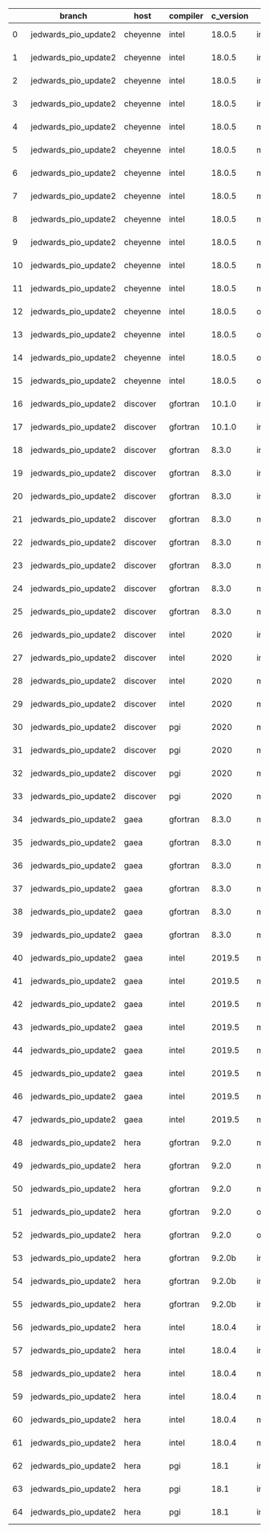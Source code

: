 |    | branch               | host     | compiler   | c_version   | mpi      | m_version   | o_g   | os     | netcdf_c   | netcdf_f   | build   | u_pass   | u_fail   | s_pass   | s_fail   | e_pass   | e_fail   | nuopc_pass   | nuopc_fail   | artifacts_hash                                                                                                                                                                 | modified                   |
|----|----------------------|----------|------------|-------------|----------|-------------|-------|--------|------------|------------|---------|----------|----------|----------|----------|----------|----------|--------------|--------------|--------------------------------------------------------------------------------------------------------------------------------------------------------------------------------|----------------------------|
|  0 | jedwards_pio_update2 | cheyenne | intel      | 18.0.5      | intelmpi | 2018.4.274  | O     | Linux  | 4.6.3      | 4.4.4      | fail    | pending  | pending  | pending  | pending  | pending  | pending  | pending      | pending      | [artifacts](https://github.com/esmf-org/esmf-test-artifacts/tree/c5c6d6312444bbe0928808c530c8919fb8dcb2d4/jedwards_pio_update2/cheyenne/intel/18.0.5/O/intelmpi/2018.4.274)    | 2022-03-09 14:09:09.574152 |
|  1 | jedwards_pio_update2 | cheyenne | intel      | 18.0.5      | intelmpi | 2018.4.274  | O     | Linux  | 4.6.3      | 4.4.4      | fail    | 13647    | 0        | 49       | 0        | 80       | 0        | 50           | 0            | [artifacts](https://github.com/esmf-org/esmf-test-artifacts/tree/d46858b1b0acf3dfaf0881bce100024a0091cdfd/jedwards_pio_update2/cheyenne/intel/18.0.5/O/intelmpi/2018.4.274)    | 2022-03-09 19:09:08.976183 |
|  2 | jedwards_pio_update2 | cheyenne | intel      | 18.0.5      | intelmpi | 2018.4.274  | g     | Linux  | 4.6.3      | 4.4.4      | fail    | pending  | pending  | pending  | pending  | pending  | pending  | pending      | pending      | [artifacts](https://github.com/esmf-org/esmf-test-artifacts/tree/b369f5a5c299a6b854662f224474b32129c192c2/jedwards_pio_update2/cheyenne/intel/18.0.5/g/intelmpi/2018.4.274)    | 2022-03-09 14:09:09.574148 |
|  3 | jedwards_pio_update2 | cheyenne | intel      | 18.0.5      | intelmpi | 2018.4.274  | g     | Linux  | 4.6.3      | 4.4.4      | fail    | 13647    | 0        | 49       | 0        | 80       | 0        | 50           | 0            | [artifacts](https://github.com/esmf-org/esmf-test-artifacts/tree/304e8d3051e5278f62637621c36692819b56f069/jedwards_pio_update2/cheyenne/intel/18.0.5/g/intelmpi/2018.4.274)    | 2022-03-09 19:09:08.976196 |
|  4 | jedwards_pio_update2 | cheyenne | intel      | 18.0.5      | mpiuni   | none        | O     | Linux  | 4.8.1      | 4.5.3      | fail    | pending  | pending  | pending  | pending  | pending  | pending  | pending      | pending      | [artifacts](https://github.com/esmf-org/esmf-test-artifacts/tree/c6ba13ec01ed86eae13399379d75a2014c7a8e0f/jedwards_pio_update2/cheyenne/intel/18.0.5/O/mpiuni/none)            | 2022-03-09 14:09:09.574142 |
|  5 | jedwards_pio_update2 | cheyenne | intel      | 18.0.5      | mpiuni   | none        | O     | Linux  | 4.8.1      | 4.5.3      | fail    | 12121    | 0        | 8        | 0        | 43       | 0        | 0            | 50           | [artifacts](https://github.com/esmf-org/esmf-test-artifacts/tree/77030e9fa419617944b1a341999bb62be41f70a8/jedwards_pio_update2/cheyenne/intel/18.0.5/O/mpiuni/none)            | 2022-03-09 19:09:08.976167 |
|  6 | jedwards_pio_update2 | cheyenne | intel      | 18.0.5      | mpiuni   | none        | g     | Linux  | 4.8.1      | 4.5.3      | fail    | pending  | pending  | pending  | pending  | pending  | pending  | pending      | pending      | [artifacts](https://github.com/esmf-org/esmf-test-artifacts/tree/cc3b83071c6a5856b44677c6b0643e5c0a6fbbfb/jedwards_pio_update2/cheyenne/intel/18.0.5/g/mpiuni/none)            | 2022-03-09 14:09:09.574161 |
|  7 | jedwards_pio_update2 | cheyenne | intel      | 18.0.5      | mpiuni   | none        | g     | Linux  | 4.8.1      | 4.5.3      | fail    | 12121    | 0        | 8        | 0        | 43       | 0        | 0            | 50           | [artifacts](https://github.com/esmf-org/esmf-test-artifacts/tree/50a55293996030abf0ea02b97637e9024a330282/jedwards_pio_update2/cheyenne/intel/18.0.5/g/mpiuni/none)            | 2022-03-09 19:09:08.976178 |
|  8 | jedwards_pio_update2 | cheyenne | intel      | 18.0.5      | mpt      | 2.19        | O     | Linux  | 4.6.3      | 4.4.4      | fail    | pending  | pending  | pending  | pending  | pending  | pending  | pending      | pending      | [artifacts](https://github.com/esmf-org/esmf-test-artifacts/tree/6dd22793e7c9f7728d444e22bfb182a812baeee0/jedwards_pio_update2/cheyenne/intel/18.0.5/O/mpt/2.19)               | 2022-03-09 14:09:09.574112 |
|  9 | jedwards_pio_update2 | cheyenne | intel      | 18.0.5      | mpt      | 2.19        | O     | Linux  | 4.6.3      | 4.4.4      | fail    | 13647    | 0        | 49       | 0        | 80       | 0        | 0            | 50           | [artifacts](https://github.com/esmf-org/esmf-test-artifacts/tree/b0622cd9770b109832aa4ab6639dec3924312a68/jedwards_pio_update2/cheyenne/intel/18.0.5/O/mpt/2.19)               | 2022-03-09 19:09:08.976173 |
| 10 | jedwards_pio_update2 | cheyenne | intel      | 18.0.5      | mpt      | 2.19        | g     | Linux  | 4.6.3      | 4.4.4      | fail    | pending  | pending  | pending  | pending  | pending  | pending  | pending      | pending      | [artifacts](https://github.com/esmf-org/esmf-test-artifacts/tree/358dd1f41c4adcb81aba7a456f627f836d5bfade/jedwards_pio_update2/cheyenne/intel/18.0.5/g/mpt/2.19)               | 2022-03-09 14:09:09.574166 |
| 11 | jedwards_pio_update2 | cheyenne | intel      | 18.0.5      | mpt      | 2.19        | g     | Linux  | 4.6.3      | 4.4.4      | fail    | 13647    | 0        | 49       | 0        | 80       | 0        | 0            | 50           | [artifacts](https://github.com/esmf-org/esmf-test-artifacts/tree/2c700afbedc9ab2479691008ae892dd213460cce/jedwards_pio_update2/cheyenne/intel/18.0.5/g/mpt/2.19)               | 2022-03-09 19:09:08.976192 |
| 12 | jedwards_pio_update2 | cheyenne | intel      | 18.0.5      | openmpi  | 3.1.4       | O     | Linux  | 4.6.3      | 4.4.4      | fail    | pending  | pending  | pending  | pending  | pending  | pending  | pending      | pending      | [artifacts](https://github.com/esmf-org/esmf-test-artifacts/tree/1177abe12e6abf5d0f684d38db42c9af9c041a44/jedwards_pio_update2/cheyenne/intel/18.0.5/O/openmpi/3.1.4)          | 2022-03-09 14:09:09.574136 |
| 13 | jedwards_pio_update2 | cheyenne | intel      | 18.0.5      | openmpi  | 3.1.4       | O     | Linux  | 4.6.3      | 4.4.4      | fail    | 13647    | 0        | 49       | 0        | 80       | 0        | 50           | 0            | [artifacts](https://github.com/esmf-org/esmf-test-artifacts/tree/540dd3856f96b2730b22351a7fd59444eb29f8a7/jedwards_pio_update2/cheyenne/intel/18.0.5/O/openmpi/3.1.4)          | 2022-03-09 19:09:08.976188 |
| 14 | jedwards_pio_update2 | cheyenne | intel      | 18.0.5      | openmpi  | 3.1.4       | g     | Linux  | 4.6.3      | 4.4.4      | fail    | pending  | pending  | pending  | pending  | pending  | pending  | pending      | pending      | [artifacts](https://github.com/esmf-org/esmf-test-artifacts/tree/108269c537345be3ae28d6487b5c9c169c3f9bf5/jedwards_pio_update2/cheyenne/intel/18.0.5/g/openmpi/3.1.4)          | 2022-03-09 14:09:09.574157 |
| 15 | jedwards_pio_update2 | cheyenne | intel      | 18.0.5      | openmpi  | 3.1.4       | g     | Linux  | 4.6.3      | 4.4.4      | fail    | 13647    | 0        | 49       | 0        | 80       | 0        | 50           | 0            | [artifacts](https://github.com/esmf-org/esmf-test-artifacts/tree/fb0cdf6b2ebb30b5172eca5d633c6d8d3204ff3d/jedwards_pio_update2/cheyenne/intel/18.0.5/g/openmpi/3.1.4)          | 2022-03-09 19:09:08.976143 |
| 16 | jedwards_pio_update2 | discover | gfortran   | 10.1.0      | intelmpi | 19.1.3.304  | O     | Linux  | N/A        | N/A        | fail    | 13632    | 15       | 49       | 0        | 80       | 0        | 50           | 0            | [artifacts](https://github.com/esmf-org/esmf-test-artifacts/tree/31a6558eb14fc3bdf0e853d1dee8c9961b72cf78/jedwards_pio_update2/discover/gfortran/10.1.0/O/intelmpi/19.1.3.304) | 2022-03-09 19:11:47.906445 |
| 17 | jedwards_pio_update2 | discover | gfortran   | 10.1.0      | intelmpi | 19.1.3.304  | g     | Linux  | N/A        | N/A        | fail    | 13632    | 15       | 49       | 0        | 80       | 0        | 50           | 0            | [artifacts](https://github.com/esmf-org/esmf-test-artifacts/tree/4c03621e1a18aee359b47c1b1967b8db4460e44a/jedwards_pio_update2/discover/gfortran/10.1.0/g/intelmpi/19.1.3.304) | 2022-03-09 19:11:47.906474 |
| 18 | jedwards_pio_update2 | discover | gfortran   | 8.3.0       | intelmpi | 19.1.3.304  | O     | Linux  | N/A        | N/A        | fail    | pending  | pending  | pending  | pending  | pending  | pending  | pending      | pending      | [artifacts](https://github.com/esmf-org/esmf-test-artifacts/tree/815f0be6cb709a6e53561d7ff426d2b8d9d89b14/jedwards_pio_update2/discover/gfortran/8.3.0/O/intelmpi/19.1.3.304)  | 2022-03-09 06:11:34.559307 |
| 19 | jedwards_pio_update2 | discover | gfortran   | 8.3.0       | intelmpi | 19.1.3.304  | O     | Linux  | N/A        | N/A        | fail    | 13632    | 15       | 49       | 0        | 80       | 0        | 50           | 0            | [artifacts](https://github.com/esmf-org/esmf-test-artifacts/tree/29b09da163647247aa6c9d514aa95b53ba6fef17/jedwards_pio_update2/discover/gfortran/8.3.0/O/intelmpi/19.1.3.304)  | 2022-03-09 19:11:47.906491 |
| 20 | jedwards_pio_update2 | discover | gfortran   | 8.3.0       | intelmpi | 19.1.3.304  | g     | Linux  | N/A        | N/A        | fail    | 13632    | 15       | 49       | 0        | 80       | 0        | 50           | 0            | [artifacts](https://github.com/esmf-org/esmf-test-artifacts/tree/6965fd7bb5b78661aa9984dd2e132358f2dc758e/jedwards_pio_update2/discover/gfortran/8.3.0/g/intelmpi/19.1.3.304)  | 2022-03-09 19:11:47.906421 |
| 21 | jedwards_pio_update2 | discover | gfortran   | 8.3.0       | mpiuni   | none        | O     | Linux  | N/A        | N/A        | fail    | 12121    | 0        | 8        | 0        | 43       | 0        | 0            | 50           | [artifacts](https://github.com/esmf-org/esmf-test-artifacts/tree/4a45ebd61a45469f8b5ad0f5aa9e22e097398353/jedwards_pio_update2/discover/gfortran/8.3.0/O/mpiuni/none)          | 2022-03-09 19:11:47.906487 |
| 22 | jedwards_pio_update2 | discover | gfortran   | 8.3.0       | mpiuni   | none        | g     | Linux  | N/A        | N/A        | fail    | 12121    | 0        | 8        | 0        | 43       | 0        | 0            | 50           | [artifacts](https://github.com/esmf-org/esmf-test-artifacts/tree/559739c4c27eb7014d82d1012e60e46d86d51f7d/jedwards_pio_update2/discover/gfortran/8.3.0/g/mpiuni/none)          | 2022-03-09 19:11:47.906479 |
| 23 | jedwards_pio_update2 | discover | gfortran   | 8.3.0       | mpt      | 2.17        | O     | Linux  | N/A        | N/A        | fail    | pending  | pending  | pending  | pending  | pending  | pending  | pending      | pending      | [artifacts](https://github.com/esmf-org/esmf-test-artifacts/tree/d8d4597b0fd0f7c40aabf8031f19915a545c0172/jedwards_pio_update2/discover/gfortran/8.3.0/O/mpt/2.17)             | 2022-03-09 06:11:34.559314 |
| 24 | jedwards_pio_update2 | discover | gfortran   | 8.3.0       | mpt      | 2.17        | O     | Linux  | N/A        | N/A        | fail    | 13647    | 0        | 49       | 0        | 80       | 0        | 46           | 4            | [artifacts](https://github.com/esmf-org/esmf-test-artifacts/tree/902598998ef225f659092de9e6738b011640c965/jedwards_pio_update2/discover/gfortran/8.3.0/O/mpt/2.17)             | 2022-03-09 19:11:47.906470 |
| 25 | jedwards_pio_update2 | discover | gfortran   | 8.3.0       | mpt      | 2.17        | g     | Linux  | N/A        | N/A        | fail    | 13647    | 0        | 49       | 0        | 80       | 0        | 46           | 4            | [artifacts](https://github.com/esmf-org/esmf-test-artifacts/tree/1a2a6285e020548bda5423c4aee88910feeb6fe4/jedwards_pio_update2/discover/gfortran/8.3.0/g/mpt/2.17)             | 2022-03-09 19:11:47.906456 |
| 26 | jedwards_pio_update2 | discover | intel      | 2020        | intelmpi | 19.1.3.304  | O     | Linux  | 4.8.0      | 4.5.4      | fail    | 13647    | 0        | 49       | 0        | 80       | 0        | 50           | 0            | [artifacts](https://github.com/esmf-org/esmf-test-artifacts/tree/30f936be9fbaa280ca6c44662623730b45e4efc6/jedwards_pio_update2/discover/intel/2020/O/intelmpi/19.1.3.304)      | 2022-03-09 19:11:47.906495 |
| 27 | jedwards_pio_update2 | discover | intel      | 2020        | intelmpi | 19.1.3.304  | g     | Linux  | 4.8.0      | 4.5.4      | fail    | 13647    | 0        | 49       | 0        | 80       | 0        | 50           | 0            | [artifacts](https://github.com/esmf-org/esmf-test-artifacts/tree/0c810a11ab71305b382d6ca097ce3a05870f9c67/jedwards_pio_update2/discover/intel/2020/g/intelmpi/19.1.3.304)      | 2022-03-09 19:11:47.906500 |
| 28 | jedwards_pio_update2 | discover | intel      | 2020        | mpt      | 2.17        | O     | Linux  | 4.8.0      | 4.5.4      | fail    | fail     | fail     | fail     | fail     | fail     | fail     | 0            | 50           | [artifacts](https://github.com/esmf-org/esmf-test-artifacts/tree/e98633f7051044027710e70da4094aa8e7fb912f/jedwards_pio_update2/discover/intel/2020/O/mpt/2.17)                 | 2022-03-09 19:11:47.906483 |
| 29 | jedwards_pio_update2 | discover | intel      | 2020        | mpt      | 2.17        | g     | Linux  | 4.8.0      | 4.5.4      | fail    | fail     | fail     | fail     | fail     | fail     | fail     | 0            | 50           | [artifacts](https://github.com/esmf-org/esmf-test-artifacts/tree/1c8dd52409e39b878736f342618eecc29cc06006/jedwards_pio_update2/discover/intel/2020/g/mpt/2.17)                 | 2022-03-09 19:11:47.906465 |
| 30 | jedwards_pio_update2 | discover | pgi        | 2020        | mpiuni   | none        | O     | Linux  | N/A        | N/A        | fail    | pending  | pending  | pending  | pending  | pending  | pending  | pending      | pending      | [artifacts](https://github.com/esmf-org/esmf-test-artifacts/tree/cc10a9b5fb2d41c5dee7f5f7dc628a01cea737a9/jedwards_pio_update2/discover/pgi/2020/O/mpiuni/none)                | 2022-03-09 07:12:43.623386 |
| 31 | jedwards_pio_update2 | discover | pgi        | 2020        | mpiuni   | none        | O     | Linux  | N/A        | N/A        | fail    | 11499    | 622      | 6        | 2        | 40       | 3        | 0            | 50           | [artifacts](https://github.com/esmf-org/esmf-test-artifacts/tree/99f04e3aa72ec387f59806b1da7b3fe5de64572f/jedwards_pio_update2/discover/pgi/2020/O/mpiuni/none)                | 2022-03-09 19:11:47.906452 |
| 32 | jedwards_pio_update2 | discover | pgi        | 2020        | mpiuni   | none        | g     | Linux  | N/A        | N/A        | fail    | pending  | pending  | pending  | pending  | pending  | pending  | pending      | pending      | [artifacts](https://github.com/esmf-org/esmf-test-artifacts/tree/ffe5fe8e294049d635680914efee3e7532544367/jedwards_pio_update2/discover/pgi/2020/g/mpiuni/none)                | 2022-03-09 08:11:52.270268 |
| 33 | jedwards_pio_update2 | discover | pgi        | 2020        | mpiuni   | none        | g     | Linux  | N/A        | N/A        | fail    | 11499    | 622      | 4        | 4        | 40       | 3        | 0            | 50           | [artifacts](https://github.com/esmf-org/esmf-test-artifacts/tree/3e1ac9938fd746d876cf52a06b2c5188b7a5404a/jedwards_pio_update2/discover/pgi/2020/g/mpiuni/none)                | 2022-03-09 19:11:47.906461 |
| 34 | jedwards_pio_update2 | gaea     | gfortran   | 8.3.0       | mpi      | 7.7.11      | O     | Unicos | 4.6.3      | 4.4.5      | fail    | pending  | pending  | pending  | pending  | pending  | pending  | pending      | pending      | [artifacts](https://github.com/esmf-org/esmf-test-artifacts/tree/f1b83861eeb20b7087f031fc65b0f2690d2cf739/jedwards_pio_update2/gaea/gfortran/8.3.0/O/mpi/7.7.11)               | 2022-03-09 05:13:15.619595 |
| 35 | jedwards_pio_update2 | gaea     | gfortran   | 8.3.0       | mpi      | 7.7.11      | g     | Unicos | 4.6.3      | 4.4.5      | fail    | pending  | pending  | pending  | pending  | pending  | pending  | pending      | pending      | [artifacts](https://github.com/esmf-org/esmf-test-artifacts/tree/35dc2198cb517dd8221f7351269cee23bd0f463b/jedwards_pio_update2/gaea/gfortran/8.3.0/g/mpi/7.7.11)               | 2022-03-09 06:12:53.233367 |
| 36 | jedwards_pio_update2 | gaea     | gfortran   | 8.3.0       | mpi      | 7.7.11      | g     | Unicos | 4.6.3      | 4.4.5      | fail    | 13646    | 1        | 49       | 0        | 80       | 0        | 47           | 3            | [artifacts](https://github.com/esmf-org/esmf-test-artifacts/tree/9ea7258f3abb4abfae32f9464eb33d981db0c76c/jedwards_pio_update2/gaea/gfortran/8.3.0/g/mpi/7.7.11)               | 2022-03-09 18:13:23.393180 |
| 37 | jedwards_pio_update2 | gaea     | gfortran   | 8.3.0       | mpiuni   | none        | O     | Unicos | 4.6.3      | 4.4.5      | fail    | pending  | pending  | pending  | pending  | pending  | pending  | pending      | pending      | [artifacts](https://github.com/esmf-org/esmf-test-artifacts/tree/b71b9640714adbcb242d82ed81797231851730eb/jedwards_pio_update2/gaea/gfortran/8.3.0/O/mpiuni/none)              | 2022-03-09 05:13:15.619635 |
| 38 | jedwards_pio_update2 | gaea     | gfortran   | 8.3.0       | mpiuni   | none        | g     | Unicos | 4.6.3      | 4.4.5      | fail    | pending  | pending  | pending  | pending  | pending  | pending  | pending      | pending      | [artifacts](https://github.com/esmf-org/esmf-test-artifacts/tree/a5e9e5c29a24a7c0fae0a2ad9c4b0c6bcfdf020a/jedwards_pio_update2/gaea/gfortran/8.3.0/g/mpiuni/none)              | 2022-03-09 06:12:53.233340 |
| 39 | jedwards_pio_update2 | gaea     | gfortran   | 8.3.0       | mpiuni   | none        | g     | Unicos | 4.6.3      | 4.4.5      | fail    | 12121    | 0        | 8        | 0        | 43       | 0        | 0            | 50           | [artifacts](https://github.com/esmf-org/esmf-test-artifacts/tree/03ab90936eae3ab3fb6b893ff8568c3dcafa1db7/jedwards_pio_update2/gaea/gfortran/8.3.0/g/mpiuni/none)              | 2022-03-09 18:13:23.393159 |
| 40 | jedwards_pio_update2 | gaea     | intel      | 2019.5      | mpi      | 7.7.11      | O     | Unicos | 4.6.3      | 4.4.5      | fail    | pending  | pending  | pending  | pending  | pending  | pending  | pending      | pending      | [artifacts](https://github.com/esmf-org/esmf-test-artifacts/tree/ce07161e390da063e6a139a9508bb5b667b92ace/jedwards_pio_update2/gaea/intel/2019.5/O/mpi/7.7.11)                 | 2022-03-09 05:13:15.619619 |
| 41 | jedwards_pio_update2 | gaea     | intel      | 2019.5      | mpi      | 7.7.11      | O     | Unicos | 4.6.3      | 4.4.5      | fail    | 13632    | 15       | 49       | 0        | 80       | 0        | 47           | 3            | [artifacts](https://github.com/esmf-org/esmf-test-artifacts/tree/37a21010058bd3b80c5e824bf4e86b9a64526791/jedwards_pio_update2/gaea/intel/2019.5/O/mpi/7.7.11)                 | 2022-03-09 18:13:23.393170 |
| 42 | jedwards_pio_update2 | gaea     | intel      | 2019.5      | mpi      | 7.7.11      | g     | Unicos | 4.6.3      | 4.4.5      | fail    | pending  | pending  | pending  | pending  | pending  | pending  | pending      | pending      | [artifacts](https://github.com/esmf-org/esmf-test-artifacts/tree/1ef4377e60cd2e8b6cd9394be046fc0dd266fa1e/jedwards_pio_update2/gaea/intel/2019.5/g/mpi/7.7.11)                 | 2022-03-09 05:13:15.619643 |
| 43 | jedwards_pio_update2 | gaea     | intel      | 2019.5      | mpi      | 7.7.11      | g     | Unicos | 4.6.3      | 4.4.5      | fail    | 13632    | 15       | 49       | 0        | 80       | 0        | 47           | 3            | [artifacts](https://github.com/esmf-org/esmf-test-artifacts/tree/762f5032e1d44e2d2451a3664a846795b4cc9aa5/jedwards_pio_update2/gaea/intel/2019.5/g/mpi/7.7.11)                 | 2022-03-09 18:13:23.393184 |
| 44 | jedwards_pio_update2 | gaea     | intel      | 2019.5      | mpiuni   | none        | O     | Unicos | 4.6.3      | 4.4.5      | fail    | pending  | pending  | pending  | pending  | pending  | pending  | pending      | pending      | [artifacts](https://github.com/esmf-org/esmf-test-artifacts/tree/8068cda7929274d102952146d59db0cc4dbcb14f/jedwards_pio_update2/gaea/intel/2019.5/O/mpiuni/none)                | 2022-03-09 05:13:15.619630 |
| 45 | jedwards_pio_update2 | gaea     | intel      | 2019.5      | mpiuni   | none        | O     | Unicos | 4.6.3      | 4.4.5      | fail    | 12106    | 15       | 8        | 0        | 43       | 0        | 0            | 50           | [artifacts](https://github.com/esmf-org/esmf-test-artifacts/tree/cc2fedc5376875976763fcdb9091fa13c19ce30a/jedwards_pio_update2/gaea/intel/2019.5/O/mpiuni/none)                | 2022-03-09 18:13:23.393152 |
| 46 | jedwards_pio_update2 | gaea     | intel      | 2019.5      | mpiuni   | none        | g     | Unicos | 4.6.3      | 4.4.5      | fail    | pending  | pending  | pending  | pending  | pending  | pending  | pending      | pending      | [artifacts](https://github.com/esmf-org/esmf-test-artifacts/tree/762fedd9d314e639a02de7b3f54a16842d227a62/jedwards_pio_update2/gaea/intel/2019.5/g/mpiuni/none)                | 2022-03-09 05:13:15.619639 |
| 47 | jedwards_pio_update2 | gaea     | intel      | 2019.5      | mpiuni   | none        | g     | Unicos | 4.6.3      | 4.4.5      | fail    | 12106    | 15       | 8        | 0        | 43       | 0        | 0            | 50           | [artifacts](https://github.com/esmf-org/esmf-test-artifacts/tree/4b4728822b8c8200bc85359b1bb5c638ebac27f7/jedwards_pio_update2/gaea/intel/2019.5/g/mpiuni/none)                | 2022-03-09 18:13:23.393165 |
| 48 | jedwards_pio_update2 | hera     | gfortran   | 9.2.0       | mpiuni   | none        | O     | Linux  | 4.7.2      | 4.5.2      | fail    | pending  | pending  | pending  | pending  | pending  | pending  | pending      | pending      | [artifacts](https://github.com/esmf-org/esmf-test-artifacts/tree/2fdf186fb369bf3da6dd210ee82d0a8c61794ca1/jedwards_pio_update2/hera/gfortran/9.2.0/O/mpiuni/none)              | 2022-03-09 06:14:55.235796 |
| 49 | jedwards_pio_update2 | hera     | gfortran   | 9.2.0       | mpiuni   | none        | O     | Linux  | 4.7.2      | 4.5.2      | fail    | 12121    | 0        | 8        | 0        | 43       | 0        | 0            | 50           | [artifacts](https://github.com/esmf-org/esmf-test-artifacts/tree/a8a5ab6f29f8d335ab8fd01d26f7923723fb9486/jedwards_pio_update2/hera/gfortran/9.2.0/O/mpiuni/none)              | 2022-03-09 18:15:34.390714 |
| 50 | jedwards_pio_update2 | hera     | gfortran   | 9.2.0       | mpiuni   | none        | g     | Linux  | 4.7.2      | 4.5.2      | fail    | 12121    | 0        | 8        | 0        | 43       | 0        | 0            | 50           | [artifacts](https://github.com/esmf-org/esmf-test-artifacts/tree/a68fb8837b28c29c3fa4c3e7fcdbf2396372bc93/jedwards_pio_update2/hera/gfortran/9.2.0/g/mpiuni/none)              | 2022-03-09 18:15:34.390722 |
| 51 | jedwards_pio_update2 | hera     | gfortran   | 9.2.0       | openmpi  | 3.1.4       | O     | Linux  | 4.7.2      | 4.5.2      | fail    | fail     | fail     | fail     | fail     | fail     | fail     | 0            | 50           | [artifacts](https://github.com/esmf-org/esmf-test-artifacts/tree/a2fdea00bc020bb04cb928c11f005481afb97adf/jedwards_pio_update2/hera/gfortran/9.2.0/O/openmpi/3.1.4)            | 2022-03-09 18:15:34.390683 |
| 52 | jedwards_pio_update2 | hera     | gfortran   | 9.2.0       | openmpi  | 3.1.4       | g     | Linux  | 4.7.2      | 4.5.2      | fail    | fail     | fail     | fail     | fail     | fail     | fail     | 0            | 50           | [artifacts](https://github.com/esmf-org/esmf-test-artifacts/tree/56ad477ed7e5e30733419b89ab51781a03ed38be/jedwards_pio_update2/hera/gfortran/9.2.0/g/openmpi/3.1.4)            | 2022-03-09 18:15:34.390692 |
| 53 | jedwards_pio_update2 | hera     | gfortran   | 9.2.0b      | intelmpi | 2020        | O     | Linux  | N/A        | N/A        | fail    | pending  | pending  | pending  | pending  | pending  | pending  | pending      | pending      | [artifacts](https://github.com/esmf-org/esmf-test-artifacts/tree/00dc56f0bada08425bdc3249f6ae23335faded25/jedwards_pio_update2/hera/gfortran/9.2.0b/O/intelmpi/2020)           | 2022-03-09 06:14:55.235830 |
| 54 | jedwards_pio_update2 | hera     | gfortran   | 9.2.0b      | intelmpi | 2020        | O     | Linux  | N/A        | N/A        | fail    | 0        | 8769     | 0        | 49       | 0        | 80       | 0            | 50           | [artifacts](https://github.com/esmf-org/esmf-test-artifacts/tree/f069f99c8f07fe63b93900f9e78836b6c5ba7c07/jedwards_pio_update2/hera/gfortran/9.2.0b/O/intelmpi/2020)           | 2022-03-09 18:15:34.390705 |
| 55 | jedwards_pio_update2 | hera     | gfortran   | 9.2.0b      | intelmpi | 2020        | g     | Linux  | N/A        | N/A        | fail    | 0        | 8769     | 0        | 49       | 0        | 80       | 0            | 50           | [artifacts](https://github.com/esmf-org/esmf-test-artifacts/tree/5e3c7b1108fa602235d83f51d68b3cb8da6891bd/jedwards_pio_update2/hera/gfortran/9.2.0b/g/intelmpi/2020)           | 2022-03-09 18:15:34.390676 |
| 56 | jedwards_pio_update2 | hera     | intel      | 18.0.4      | intelmpi | 2018.4.274  | O     | Linux  | 4.7.0      | 4.4.5      | fail    | fail     | fail     | fail     | fail     | fail     | fail     | 0            | 50           | [artifacts](https://github.com/esmf-org/esmf-test-artifacts/tree/5fd4348152f7bc416cba0e3d56a3810e11884dc0/jedwards_pio_update2/hera/intel/18.0.4/O/intelmpi/2018.4.274)        | 2022-03-09 18:15:34.390718 |
| 57 | jedwards_pio_update2 | hera     | intel      | 18.0.4      | intelmpi | 2018.4.274  | g     | Linux  | 4.7.0      | 4.4.5      | fail    | fail     | fail     | fail     | fail     | fail     | fail     | 0            | 50           | [artifacts](https://github.com/esmf-org/esmf-test-artifacts/tree/7e3dbc27c64a967acf334b8135cdfbdc6f78d38c/jedwards_pio_update2/hera/intel/18.0.4/g/intelmpi/2018.4.274)        | 2022-03-09 18:15:34.390709 |
| 58 | jedwards_pio_update2 | hera     | intel      | 18.0.4      | mpiuni   | none        | O     | Linux  | 4.7.0      | 4.4.5      | fail    | pending  | pending  | pending  | pending  | pending  | pending  | pending      | pending      | [artifacts](https://github.com/esmf-org/esmf-test-artifacts/tree/84e634bb5098c9679a48b3e388868210fc9189f9/jedwards_pio_update2/hera/intel/18.0.4/O/mpiuni/none)                | 2022-03-09 06:14:55.235849 |
| 59 | jedwards_pio_update2 | hera     | intel      | 18.0.4      | mpiuni   | none        | O     | Linux  | 4.7.0      | 4.4.5      | fail    | 12121    | 0        | 8        | 0        | 43       | 0        | 0            | 50           | [artifacts](https://github.com/esmf-org/esmf-test-artifacts/tree/6e082de954e91633b6f3f17a3e8b884e9e197f6b/jedwards_pio_update2/hera/intel/18.0.4/O/mpiuni/none)                | 2022-03-09 18:15:34.390652 |
| 60 | jedwards_pio_update2 | hera     | intel      | 18.0.4      | mpiuni   | none        | g     | Linux  | 4.7.0      | 4.4.5      | fail    | pending  | pending  | pending  | pending  | pending  | pending  | pending      | pending      | [artifacts](https://github.com/esmf-org/esmf-test-artifacts/tree/69d972346429f675a96322b700170c7afd7bc5a7/jedwards_pio_update2/hera/intel/18.0.4/g/mpiuni/none)                | 2022-03-09 06:14:55.235854 |
| 61 | jedwards_pio_update2 | hera     | intel      | 18.0.4      | mpiuni   | none        | g     | Linux  | 4.7.0      | 4.4.5      | fail    | 12121    | 0        | 8        | 0        | 43       | 0        | 0            | 50           | [artifacts](https://github.com/esmf-org/esmf-test-artifacts/tree/74f2135129087be4f2610053ce4577269c41839b/jedwards_pio_update2/hera/intel/18.0.4/g/mpiuni/none)                | 2022-03-09 18:15:34.390696 |
| 62 | jedwards_pio_update2 | hera     | pgi        | 18.1        | intelmpi | 2018.0.4    | O     | Linux  | N/A        | N/A        | fail    | fail     | fail     | fail     | fail     | fail     | fail     | 0            | 50           | [artifacts](https://github.com/esmf-org/esmf-test-artifacts/tree/73b1e5a15de6245573ebc0c9baa460a10692e036/jedwards_pio_update2/hera/pgi/18.1/O/intelmpi/2018.0.4)              | 2022-03-09 18:15:34.390701 |
| 63 | jedwards_pio_update2 | hera     | pgi        | 18.1        | intelmpi | 2018.0.4    | g     | Linux  | N/A        | N/A        | fail    | fail     | fail     | fail     | fail     | fail     | fail     | fail         | fail         | [artifacts](https://github.com/esmf-org/esmf-test-artifacts/tree/b08fe9a3ec0d98945a1bb4517edeec35464c0d5f/jedwards_pio_update2/hera/pgi/18.1/g/intelmpi/2018.0.4)              | 2022-03-09 08:15:41.207768 |
| 64 | jedwards_pio_update2 | hera     | pgi        | 18.1        | intelmpi | 2018.0.4    | g     | Linux  | N/A        | N/A        | fail    | fail     | fail     | fail     | fail     | fail     | fail     | 0            | 50           | [artifacts](https://github.com/esmf-org/esmf-test-artifacts/tree/282178186a5895d501ed68606bd471fafabe403f/jedwards_pio_update2/hera/pgi/18.1/g/intelmpi/2018.0.4)              | 2022-03-09 18:15:34.390687 |